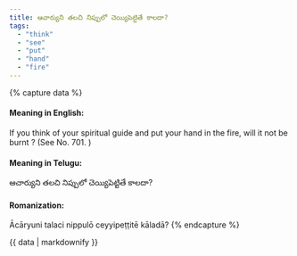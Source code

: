 ```yaml
---
title: ఆచార్యుని తలచి నిప్పులో చెయ్యిపెట్టితే కాలదా?
tags:
  - "think"
  - "see"
  - "put"
  - "hand"
  - "fire"
---
```


{% capture data %}
#### Meaning in English:
If you think of your spiritual guide and put your hand in the fire, will it not be burnt ?
(See No. 701. )

#### Meaning in Telugu:
ఆచార్యుని తలచి నిప్పులో చెయ్యిపెట్టితే కాలదా?

#### Romanization:
Ācāryuni talaci nippulō ceyyipeṭṭitē kāladā?
{% endcapture %}

{{ data | markdownify }}

